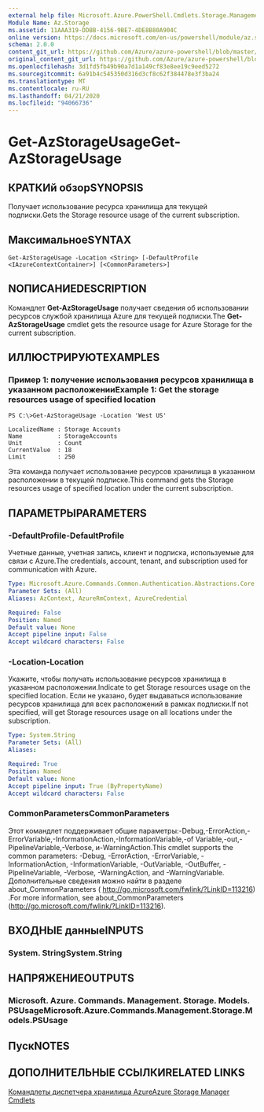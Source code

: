```yaml
---
external help file: Microsoft.Azure.PowerShell.Cmdlets.Storage.Management.dll-Help.xml
Module Name: Az.Storage
ms.assetid: 11AAA319-DDBB-4156-9BE7-4DE8B80A904C
online version: https://docs.microsoft.com/en-us/powershell/module/az.storage/get-azstorageusage
schema: 2.0.0
content_git_url: https://github.com/Azure/azure-powershell/blob/master/src/Storage/Storage.Management/help/Get-AzStorageUsage.md
original_content_git_url: https://github.com/Azure/azure-powershell/blob/master/src/Storage/Storage.Management/help/Get-AzStorageUsage.md
ms.openlocfilehash: 3d1fd5fb49b90a7d1a149cf83e8ee19c9eed5272
ms.sourcegitcommit: 6a91b4c545350d316d3cf8c62f384478e3f3ba24
ms.translationtype: MT
ms.contentlocale: ru-RU
ms.lasthandoff: 04/21/2020
ms.locfileid: "94066736"
---
```

# <span data-ttu-id="362dd-101">Get-AzStorageUsage</span><span class="sxs-lookup"><span data-stu-id="362dd-101">Get-AzStorageUsage</span></span>

## <span data-ttu-id="362dd-102">КРАТКИй обзор</span><span class="sxs-lookup"><span data-stu-id="362dd-102">SYNOPSIS</span></span>
<span data-ttu-id="362dd-103">Получает использование ресурса хранилища для текущей подписки.</span><span class="sxs-lookup"><span data-stu-id="362dd-103">Gets the Storage resource usage of the current subscription.</span></span>

## <span data-ttu-id="362dd-104">Максимальное</span><span class="sxs-lookup"><span data-stu-id="362dd-104">SYNTAX</span></span>

```
Get-AzStorageUsage -Location <String> [-DefaultProfile <IAzureContextContainer>] [<CommonParameters>]
```

## <span data-ttu-id="362dd-105">NОПИСАНИЕ</span><span class="sxs-lookup"><span data-stu-id="362dd-105">DESCRIPTION</span></span>
<span data-ttu-id="362dd-106">Командлет **Get-AzStorageUsage** получает сведения об использовании ресурсов службой хранилища Azure для текущей подписки.</span><span class="sxs-lookup"><span data-stu-id="362dd-106">The **Get-AzStorageUsage** cmdlet gets the resource usage for Azure Storage for the current subscription.</span></span>

## <span data-ttu-id="362dd-107">ИЛЛЮСТРИРУЮТ</span><span class="sxs-lookup"><span data-stu-id="362dd-107">EXAMPLES</span></span>

### <span data-ttu-id="362dd-108">Пример 1: получение использования ресурсов хранилища в указанном расположении</span><span class="sxs-lookup"><span data-stu-id="362dd-108">Example 1: Get the storage resources usage of specified location</span></span>
```
PS C:\>Get-AzStorageUsage -Location 'West US'

LocalizedName : Storage Accounts
Name          : StorageAccounts
Unit          : Count
CurrentValue  : 18
Limit         : 250
```

<span data-ttu-id="362dd-109">Эта команда получает использование ресурсов хранилища в указанном расположении в текущей подписке.</span><span class="sxs-lookup"><span data-stu-id="362dd-109">This command gets the Storage resources usage of specified location under the current subscription.</span></span>

## <span data-ttu-id="362dd-110">ПАРАМЕТРЫ</span><span class="sxs-lookup"><span data-stu-id="362dd-110">PARAMETERS</span></span>

### <span data-ttu-id="362dd-111">-DefaultProfile</span><span class="sxs-lookup"><span data-stu-id="362dd-111">-DefaultProfile</span></span>
<span data-ttu-id="362dd-112">Учетные данные, учетная запись, клиент и подписка, используемые для связи с Azure.</span><span class="sxs-lookup"><span data-stu-id="362dd-112">The credentials, account, tenant, and subscription used for communication with Azure.</span></span>

```yaml
Type: Microsoft.Azure.Commands.Common.Authentication.Abstractions.Core.IAzureContextContainer
Parameter Sets: (All)
Aliases: AzContext, AzureRmContext, AzureCredential

Required: False
Position: Named
Default value: None
Accept pipeline input: False
Accept wildcard characters: False
```

### <span data-ttu-id="362dd-113">-Location</span><span class="sxs-lookup"><span data-stu-id="362dd-113">-Location</span></span>
<span data-ttu-id="362dd-114">Укажите, чтобы получать использование ресурсов хранилища в указанном расположении.</span><span class="sxs-lookup"><span data-stu-id="362dd-114">Indicate to get Storage resources usage on the specified location.</span></span>
<span data-ttu-id="362dd-115">Если не указано, будет выдаваться использование ресурсов хранилища для всех расположений в рамках подписки.</span><span class="sxs-lookup"><span data-stu-id="362dd-115">If not specified, will get Storage resources usage on all locations under the subscription.</span></span>

```yaml
Type: System.String
Parameter Sets: (All)
Aliases:

Required: True
Position: Named
Default value: None
Accept pipeline input: True (ByPropertyName)
Accept wildcard characters: False
```

### <span data-ttu-id="362dd-116">CommonParameters</span><span class="sxs-lookup"><span data-stu-id="362dd-116">CommonParameters</span></span>
<span data-ttu-id="362dd-117">Этот командлет поддерживает общие параметры:-Debug,-ErrorAction,-ErrorVariable,-InformationAction,-InformationVariable,-of Variable,-out,-PipelineVariable,-Verbose, и-WarningAction.</span><span class="sxs-lookup"><span data-stu-id="362dd-117">This cmdlet supports the common parameters: -Debug, -ErrorAction, -ErrorVariable, -InformationAction, -InformationVariable, -OutVariable, -OutBuffer, -PipelineVariable, -Verbose, -WarningAction, and -WarningVariable.</span></span> <span data-ttu-id="362dd-118">Дополнительные сведения можно найти в разделе about_CommonParameters ( http://go.microsoft.com/fwlink/?LinkID=113216) .</span><span class="sxs-lookup"><span data-stu-id="362dd-118">For more information, see about_CommonParameters (http://go.microsoft.com/fwlink/?LinkID=113216).</span></span>

## <span data-ttu-id="362dd-119">ВХОДНЫЕ данные</span><span class="sxs-lookup"><span data-stu-id="362dd-119">INPUTS</span></span>

### <span data-ttu-id="362dd-120">System. String</span><span class="sxs-lookup"><span data-stu-id="362dd-120">System.String</span></span>

## <span data-ttu-id="362dd-121">НАПРЯЖЕНИЕ</span><span class="sxs-lookup"><span data-stu-id="362dd-121">OUTPUTS</span></span>

### <span data-ttu-id="362dd-122">Microsoft. Azure. Commands. Management. Storage. Models. PSUsage</span><span class="sxs-lookup"><span data-stu-id="362dd-122">Microsoft.Azure.Commands.Management.Storage.Models.PSUsage</span></span>

## <span data-ttu-id="362dd-123">Пуск</span><span class="sxs-lookup"><span data-stu-id="362dd-123">NOTES</span></span>

## <span data-ttu-id="362dd-124">ДОПОЛНИТЕЛЬНЫЕ ССЫЛКИ</span><span class="sxs-lookup"><span data-stu-id="362dd-124">RELATED LINKS</span></span>

[<span data-ttu-id="362dd-125">Командлеты диспетчера хранилища Azure</span><span class="sxs-lookup"><span data-stu-id="362dd-125">Azure Storage Manager Cmdlets</span></span>](./Az.Storage.md)


